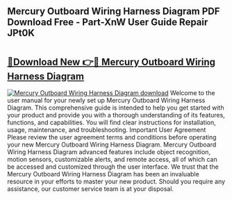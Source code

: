## Mercury Outboard Wiring Harness Diagram PDF Download Free - Part-XnW User Guide Repair JPt0K

# <h2><a href="http://dfqzod0.blite.top/?on=Mercury+Outboard+Wiring+Harness+Diagram">🔗Download New 👉🔴 Mercury Outboard Wiring Harness Diagram</a></h2>

[![Mercury Outboard Wiring Harness Diagram download](https://i.imgur.com/lujVjoI.png)](http://dfqzod0.blite.top/?on=Mercury+Outboard+Wiring+Harness+Diagram)
Welcome to the user manual for your newly set up Mercury Outboard Wiring Harness Diagram. This comprehensive guide is intended to help you get started with your product and provide you with a thorough understanding of its features, functions, and capabilities. You will find clear instructions for installation, usage, maintenance, and troubleshooting. Important User Agreement Please review the user agreement terms and conditions before operating your new Mercury Outboard Wiring Harness Diagram. Mercury Outboard Wiring Harness Diagram advanced features include object recognition, motion sensors, customizable alerts, and remote access, all of which can be accessed and customized through the user interface. We trust that the Mercury Outboard Wiring Harness Diagram has been an invaluable resource in your efforts to master your new product. Should you require any assistance, our customer service team is at your disposal.
